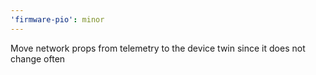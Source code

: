 ```yaml
---
'firmware-pio': minor
---
```


Move network props from telemetry to the device twin since it does not change often
